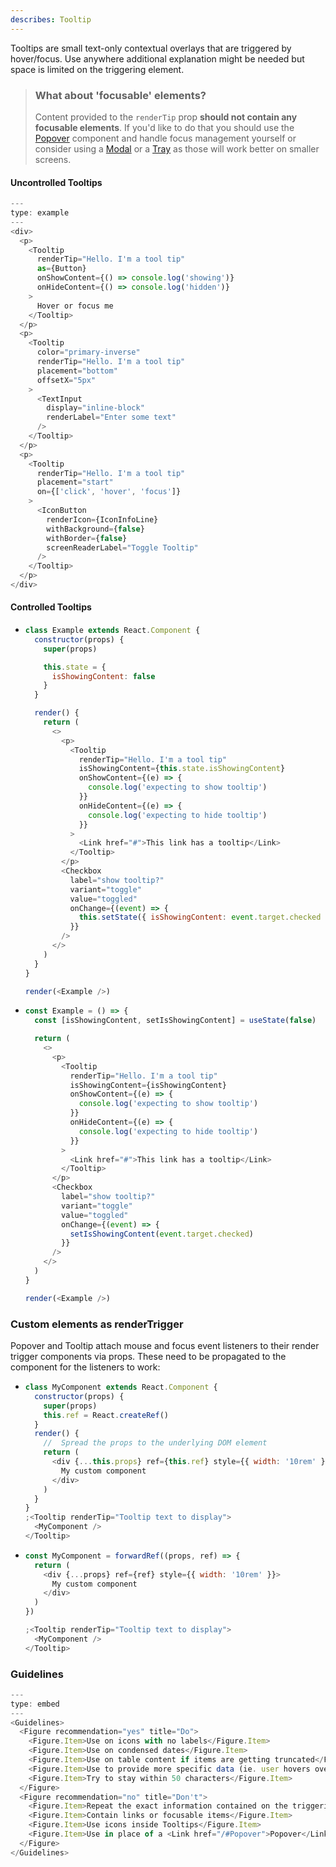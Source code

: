 ```yaml
---
describes: Tooltip
---
```


Tooltips are small text-only contextual overlays that are triggered by hover/focus. Use anywhere additional explanation might be needed but space is limited on the triggering element.

> ### What about 'focusable' elements?
>
> Content provided to the `renderTip` prop **should not contain any focusable elements**. If you'd like to do
> that you should use the [Popover](#Popover) component and handle focus management yourself or
> consider using a [Modal](#Modal) or a [Tray](#Tray) as those will work better on smaller screens.

#### Uncontrolled Tooltips

```js
---
type: example
---
<div>
  <p>
    <Tooltip
      renderTip="Hello. I'm a tool tip"
      as={Button}
      onShowContent={() => console.log('showing')}
      onHideContent={() => console.log('hidden')}
    >
      Hover or focus me
    </Tooltip>
  </p>
  <p>
    <Tooltip
      color="primary-inverse"
      renderTip="Hello. I'm a tool tip"
      placement="bottom"
      offsetX="5px"
    >
      <TextInput
        display="inline-block"
        renderLabel="Enter some text"
      />
    </Tooltip>
  </p>
  <p>
    <Tooltip
      renderTip="Hello. I'm a tool tip"
      placement="start"
      on={['click', 'hover', 'focus']}
    >
      <IconButton
        renderIcon={IconInfoLine}
        withBackground={false}
        withBorder={false}
        screenReaderLabel="Toggle Tooltip"
      />
    </Tooltip>
  </p>
</div>
```

#### Controlled Tooltips

- ```js
  class Example extends React.Component {
    constructor(props) {
      super(props)

      this.state = {
        isShowingContent: false
      }
    }

    render() {
      return (
        <>
          <p>
            <Tooltip
              renderTip="Hello. I'm a tool tip"
              isShowingContent={this.state.isShowingContent}
              onShowContent={(e) => {
                console.log('expecting to show tooltip')
              }}
              onHideContent={(e) => {
                console.log('expecting to hide tooltip')
              }}
            >
              <Link href="#">This link has a tooltip</Link>
            </Tooltip>
          </p>
          <Checkbox
            label="show tooltip?"
            variant="toggle"
            value="toggled"
            onChange={(event) => {
              this.setState({ isShowingContent: event.target.checked })
            }}
          />
        </>
      )
    }
  }

  render(<Example />)
  ```

- ```js
  const Example = () => {
    const [isShowingContent, setIsShowingContent] = useState(false)

    return (
      <>
        <p>
          <Tooltip
            renderTip="Hello. I'm a tool tip"
            isShowingContent={isShowingContent}
            onShowContent={(e) => {
              console.log('expecting to show tooltip')
            }}
            onHideContent={(e) => {
              console.log('expecting to hide tooltip')
            }}
          >
            <Link href="#">This link has a tooltip</Link>
          </Tooltip>
        </p>
        <Checkbox
          label="show tooltip?"
          variant="toggle"
          value="toggled"
          onChange={(event) => {
            setIsShowingContent(event.target.checked)
          }}
        />
      </>
    )
  }

  render(<Example />)
  ```

### Custom elements as renderTrigger

Popover and Tooltip attach mouse and focus event listeners to their render trigger components via props. These need to be propagated to the component for the listeners to work:

- ```js
  class MyComponent extends React.Component {
    constructor(props) {
      super(props)
      this.ref = React.createRef()
    }
    render() {
      //  Spread the props to the underlying DOM element
      return (
        <div {...this.props} ref={this.ref} style={{ width: '10rem' }}>
          My custom component
        </div>
      )
    }
  }
  ;<Tooltip renderTip="Tooltip text to display">
    <MyComponent />
  </Tooltip>
  ```

- ```js
  const MyComponent = forwardRef((props, ref) => {
    return (
      <div {...props} ref={ref} style={{ width: '10rem' }}>
        My custom component
      </div>
    )
  })

  ;<Tooltip renderTip="Tooltip text to display">
    <MyComponent />
  </Tooltip>
  ```

### Guidelines

```js
---
type: embed
---
<Guidelines>
  <Figure recommendation="yes" title="Do">
    <Figure.Item>Use on icons with no labels</Figure.Item>
    <Figure.Item>Use on condensed dates</Figure.Item>
    <Figure.Item>Use on table content if items are getting truncated</Figure.Item>
    <Figure.Item>Use to provide more specific data (ie. user hovers over a chart element, Tooltip shows precise info)</Figure.Item>
    <Figure.Item>Try to stay within 50 characters</Figure.Item>
  </Figure>
  <Figure recommendation="no" title="Don't">
    <Figure.Item>Repeat the exact information contained on the triggering element</Figure.Item>
    <Figure.Item>Contain links or focusable items</Figure.Item>
    <Figure.Item>Use icons inside Tooltips</Figure.Item>
    <Figure.Item>Use in place of a <Link href="/#Popover">Popover</Link> or <Link href="/#Menu">Menu</Link></Figure.Item>
  </Figure>
</Guidelines>
```
